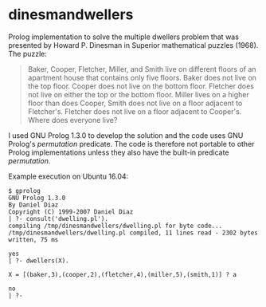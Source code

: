 dinesmandwellers
================

Prolog implementation to solve the multiple dwellers problem that was presented by Howard P. Dinesman in Superior mathematical puzzles (1968). The puzzle:
> Baker, Cooper, Fletcher, Miller, and Smith live on different floors of an apartment house that contains only five floors. Baker does not live on the top floor. Cooper does not live on the bottom floor. Fletcher does not live on either the top or the bottom floor. Miller lives on a higher floor than does Cooper, Smith does not live on a floor adjacent to Fletcher's. Fletcher does not live on a floor adjacent to Cooper's. Where does everyone live?

I used GNU Prolog 1.3.0 to develop the solution and the code uses GNU Prolog's _permutation_ predicate. The code is therefore not portable to other Prolog implementations unless they also have the built-in predicate _permutation_.

Example execution on Ubuntu 16.04:

    $ gprolog
    GNU Prolog 1.3.0
    By Daniel Diaz
    Copyright (C) 1999-2007 Daniel Diaz
    | ?- consult('dwelling.pl').
    compiling /tmp/dinesmandwellers/dwelling.pl for byte code...
    /tmp/dinesmandwellers/dwelling.pl compiled, 11 lines read - 2302 bytes written, 75 ms
    
    yes
    | ?- dwellers(X).
    
    X = [(baker,3),(cooper,2),(fletcher,4),(miller,5),(smith,1)] ? a
    
    no
    | ?-
